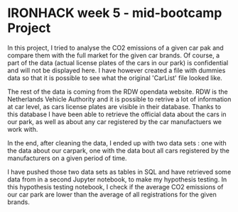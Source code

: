 # IRONHACK week 5 - mid-bootcamp Project

In this project, I tried to analyse the CO2 emissions of a given car pak and compare them with the full market for the given car brands.
Of course, a part of the data (actual license plates of the cars in our park) is confidential and will not be displayed here. I have however created a file with dummies data so that it is possible to see what the original 'CarList' file looked like.

The rest of the data is coming from the RDW opendata website. RDW is the Netherlands Vehicle Authority and it is possible to retrive a lot of information at car level, as cars license plates are visible in their database.
Thanks to this database I have been able to retrieve the official data about the cars in our park, as well as about any car registered by the car manufactuers we work with.

In the end, after cleaning the data, I ended up with two data sets : one with the data about our carpark, one with the data bout all cars registered by the manufacturers on a given period of time.

I have pushed those two data sets as tables in SQL and have retrieved some data from in a second Jupyter notebook, to make my hypothesis testing.
In this hypothesis testing notebook, I check if the average CO2 emissions of our car park are lower than the average of all registrations for the given brands.
